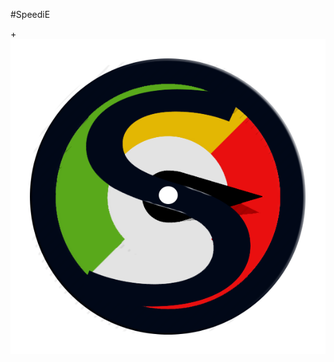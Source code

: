 #SpeediE

+![alt tag](https://github.com/Philloso/SpeediE/blob/master/app/src/main/res/mipmap-hdpi/ic_launcher.png?raw=true)
